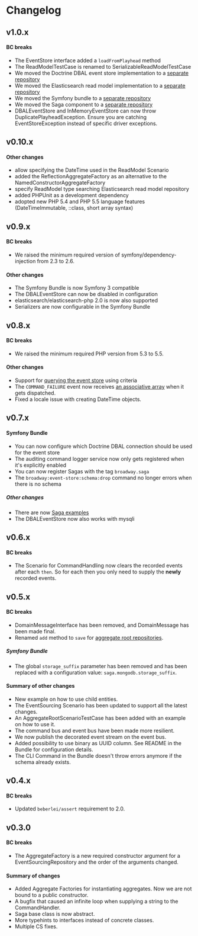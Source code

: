 # Changelog

## v1.0.x

#### BC breaks

- The EventStore interface added a `loadFromPlayhead` method
- The ReadModelTestCase is renamed to SerializableReadModelTestCase
- We moved the Doctrine DBAL event store implementation to a [separate repository](https://github.com/broadway/event-store-dbal)
- We moved the Elasticsearch read model implementation to a [separate repository](https://github.com/broadway/read-model-elasticsearch) 
- We moved the Symfony bundle to a [separate repository](https://github.com/broadway/broadway-bundle)
- We moved the Saga component to a [separate repository](https://github.com/broadway/broadway-saga)
- DBALEventStore and InMemoryEventStore can now throw DuplicatePlayheadException.
  Ensure you are catching EventStoreException instead of specific driver exceptions.

## v0.10.x

#### Other changes

- allow specifying the DateTime used in the ReadModel Scenario
- added the ReflectionAggregateFactory as an alternative to the NamedConstructorAggregateFactory
- specify ReadModel type searching Elasticsearch read model repository
- added PHPUnit as a development dependency
- adopted new PHP 5.4 and PHP 5.5 language features (DateTimeImmutable, ::class, short array syntax)

## v0.9.x

#### BC breaks

- We raised the minimum required version of symfony/dependency-injection from 2.3 to 2.6.

#### Other changes

- The Symfony Bundle is now Symfony 3 compatible
- The DBALEventStore can now be disabled in configuration
- elasticsearch/elasticsearch-php 2.0 is now also supported
- Serializers are now configurable in the Symfony Bundle

## v0.8.x

#### BC breaks

- We raised the minimum required PHP version from 5.3 to 5.5.

#### Other changes

- Support for [querying the event store](https://github.com/qandidate-labs/broadway/commit/e81d4ea167ce97383a9a4b7d85542e8b5e11900a) using criteria
- The `COMMAND_FAILURE` event now receives [an associative array](https://github.com/qandidate-labs/broadway/blob/140d23f90259bace9601b17ebf749317cd859180/src/Broadway/CommandHandling/EventDispatchingCommandBus.php#L48) when it gets dispatched.
- Fixed a locale issue with creating DateTime objects.

## v0.7.x

#### Symfony Bundle

- You can now configure which Doctrine DBAL connection should be used for the event store
- The auditing command logger service now only gets registered when it's explicitly enabled
- You can now register Sagas with the tag `broadway.saga`
- The `broadway:event-store:schema:drop` command no longer errors when there is no schema

##### Other changes

- There are now [Saga examples](https://github.com/qandidate-labs/broadway/tree/df7445befdb68c9f8b1795d1c454e0dff06ff7a6/examples/saga)
- The DBALEventStore now also works with mysqli

## v0.6.x

#### BC breaks

- The Scenario for CommandHandling now clears the recorded events after each `then`. So for each then you only need to supply the **newly** recorded events.

## v0.5.x

#### BC breaks

- DomainMessageInterface has been removed, and DomainMessage has been made final.
- Renamed `add` method to `save` for [aggregate root repositories](https://github.com/mbadolato/broadway/commit/9b07dfc4998d70b4c6d25dcacf114a60ea7f1450).

##### Symfony Bundle

- The global `storage_suffix` parameter has been removed and has been replaced with a configuration value: `saga.mongodb.storage_suffix`.

#### Summary of other changes

- New example on how to use child entities.
- The EventSourcing Scenario has been updated to support all the latest changes.
- An AggregateRootScenarioTestCase has been added with an example on how to use it.
- The command bus and event bus have been made more resilient.
- We now publish the decorated event stream on the event bus.
- Added possibility to use binary as UUID column. See README in the Bundle for configuration details.
- The CLI Command in the Bundle doesn't throw errors anymore if the schema already exists.

## v0.4.x

#### BC breaks

- Updated `beberlei/assert` requirement to 2.0.

## v0.3.0

#### BC breaks

- The AggregateFactory is a new required constructor argument for a EventSourcingRepository and the order of the arguments changed.

#### Summary of changes

- Added Aggregate Factories for instantiating aggregates. Now we are not bound to a public constructor.
- A bugfix that caused an infinite loop when supplying a string to the CommandHandler.
- Saga base class is now abstract.
- More typehints to interfaces instead of concrete classes.
- Multiple CS fixes.

